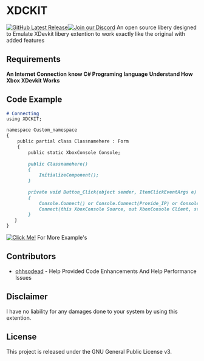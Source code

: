 # XDCKIT
[![GitHub Latest Release](https://img.shields.io/badge/Latest-Release-red)](https://github.com/XBM360/XDCKIT/releases)[![Join our Discord](https://img.shields.io/badge/join%20Us-discord-7289DA)](https://discord.gg/QvdmNnfQ86)
An open source libery designed to Emulate XDevkit libery extention to work exactly like the original with added features

## Requirements
**An Internet Connection**
**know C# Programing language**
**Understand How Xbox XDevkit Works**
## Code Example

```markdown
# Connecting
using XDCKIT;

namespace Custom_namespace
{
    public partial class Classnamehere : Form
    {
        public static XboxConsole Console;
    
        public Classnamehere()
        {
            InitializeComponent();
        }
        
        private void Button_Click(object sender, ItemClickEventArgs e)
        {
            Console.Connect() or Console.Connect(Provide_IP) or Console.Connect(Provide_IP,provide_CostumePort) or
            Connect(this XboxConsole Source, out XboxConsole Client, string ConsoleNameOrIP = "default", int Port = 730)
        }
   }
}
```
[![Click Me!](https://img.shields.io/badge/Click-Me!-blue)](https://xbm360.github.io/XDCKIT/) For More Example's

## Contributors
* [ohhsodead](https://github.com/ohhsodead) - Help Provided Code Enhancements And Help Performance Issues
## Disclaimer
I have no liability for any damages done to your system by using this extention.

## License

This project is released under the GNU General Public License v3.

